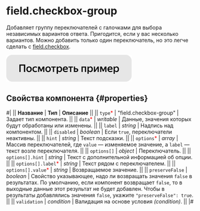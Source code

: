 # field.checkbox-group

Добавляет группу переключателей с галочками для выбора независимых вариантов ответа. Пригодится, если у вас несколько вариантов. Можно добавить только один переключатель, но это легче сделать с [field.checkbox](field.checkbox.md).

[![](../_images/buttons/view-example.svg)](https://clck.ru/T6Vyw)

## Свойства компонента {#properties}

#|
|| **Название** | **Тип** | **Описание** ||
|| `type`<span style="color: red">\*</span> | "field.checkbox-group" | Задает тип компонента. ||
|| `data`<span style="color: red">\*</span> | _writable_ | Данные, значения которых будут обработаны или изменены. ||
|| `label` | _string_ | Надпись над компонентом. ||
|| `disabled` | _boolean_ | Если `true`, переключатели неактивны. ||
|| `hint` | _string_ | Текст подсказки. ||
|| `options`<span style="color: red">\*</span> | _array_ | Массив переключателей, где `value` — изменяемое значение, а `label` — текст возле переключателя. ||
|| `options[]` | _object_ | Переключатель. ||
|| `options[].hint` | _string_ | Текст с дополнительной информацией об опции. ||
|| `options[].label`<span style="color: red">\*</span> | _string_ | Текст рядом с переключателем. ||
|| `options[].value`<span style="color: red">\*</span> | _string_ | Возвращаемое значение. ||
|| `preserveFalse` | _boolean_ | Свойство указывающее, надо ли возвращать значения `false` в результатах. По умолчанию, если компонент возвращает `false`, то в выходные данные этот результат не будет добавлен. Чтобы в результаты добавлялись значения `false`, укажите `"preserveFalse": true`. ||
|| `validation` | _condition_ | Валидация на основе условия _(condition)_. ||
|#
